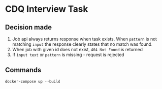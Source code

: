 # CDQ Interview Task


## Decision made
1. Job api always returns response when task exists. When `pattern` is not matching `input` the response clearly states that no match was found.
2. When job with given id does not exist, `404 Not Found` is returned
3. If `input text` or `pattern` is missing - request is rejected


## Commands

`docker-compose up --build`